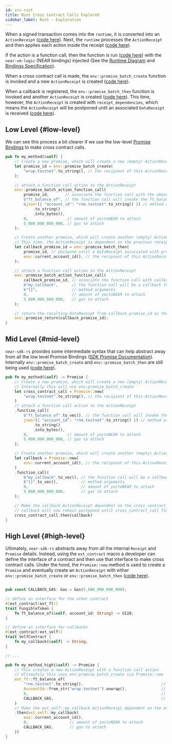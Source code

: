 ```yaml
---
id: xcc-rust
title: Rust Cross Contract Calls Explored
sidebar_label: Rust - Exploration
---
```


When a signed transaction comes into the `runtime`, it is converted into an `ActionReceipt` ([code here](https://github.com/near/nearcore/blob/2ca2684ad7cf400b5c617f62ac118aa105f16193/runtime/runtime/src/lib.rs#L1130)). Next, the `runtime` processes the `ActionReceipt` and then applies each action inside the receipt ([code here](https://github.com/near/nearcore/blob/2ca2684ad7cf400b5c617f62ac118aa105f16193/runtime/runtime/src/lib.rs#L500)).

If the action is a function call, then the function is run ([code here](https://github.com/near/nearcore/blob/2ca2684ad7cf400b5c617f62ac118aa105f16193/runtime/runtime/src/actions.rs#L136)) with the `near-vm-logic` (NEAR bindings) injected (See the [Runtime Diagram](https://nomicon.io/images/runtime_architecture.svg) and [Bindings Specification](https://nomicon.io/RuntimeSpec/Components/BindingsSpec/)).

When a cross contract call is made, the `env::promise_batch_create` function is invoked and a new `ActionReceipt` is created ([code here](https://github.com/near/nearcore/blob/d336b3fc1b9dc2167aa2eb9a89e24e4a2a09e27d/runtime/near-vm-logic/src/logic.rs#L1205)).

When a callback is registered, the `env::promise_batch_then` function is invoked and another `ActionReceipt` is created ([code here](https://github.com/near/nearcore/blob/d336b3fc1b9dc2167aa2eb9a89e24e4a2a09e27d/runtime/near-vm-logic/src/logic.rs#L1263)). This time, however, the `ActionReceipt` is created with `receipt_dependencies`, which means the `ActionReceipt` will be postponed until an associated `DataReceipt` is received ([code here](https://github.com/near/nearcore/blob/2ca2684ad7cf400b5c617f62ac118aa105f16193/runtime/runtime/src/lib.rs#L840)).

## Low Level {#low-level}

We can see this process a bit clearer if we use the low-level [Promise Bindings](https://nomicon.io/RuntimeSpec/Components/BindingsSpec/PromisesAPI) to make cross contract calls.

```rust
pub fn my_method(&self) {
    // Create a new promise, which will create a new (empty) ActionReceipt
    let promise_id = env::promise_batch_create(
        "wrap.testnet".to_string(), // the recipient of this ActionReceipt (contract account id)
    );

    // attach a function call action to the ActionReceipt
    env::promise_batch_action_function_call(
        promise_id,       // associate the function call with the above Receipt via promise_id
        b"ft_balance_of", // the function call will invoke the ft_balance_of method on the wrap.testnet
        &json!({ "account_id": "rnm.testnet".to_string() }) // method arguments
            .to_string()
            .into_bytes(),
        0,                 // amount of yoctoNEAR to attach
        5_000_000_000_000, // gas to attach
    );

    // Create another promise, which will create another (empty) ActionReceipt.
    // This time, the ActionReceipt is dependent on the previous receipt
    let callback_promise_id = env::promise_batch_then(
        promise_id, // postpone until a DataReceipt associated with promise_id is received
        env::current_account_id(), // the recipient of this ActionReceipt (&self)
    );

    // attach a function call action to the ActionReceipt
    env::promise_batch_action_function_call(
        callback_promise_id, // associate the function call with callback_promise_id
        b"my_callback",      // the function call will be a callback function
        b"{}",               // method arguments
        0,                   // amount of yoctoNEAR to attach
        5_000_000_000_000,   // gas to attach
    );

    // return the resulting DataReceipt from callback_promise_id as the result of this function
    env::promise_return(callback_promise_id);
}
```

## Mid Level {#mid-level}

`near-sdk-rs` provides some intermediate syntax that can help abstract away from all the low level Promise Bindings ([SDK Promise Documentation](https://docs.rs/near-sdk/latest/near_sdk/struct.Promise.html)). Internally `env::promise_batch_create` and `env::promise_batch_then` are still being used ([code here](https://github.com/near/near-sdk-rs/blob/0507deb84da77d83833a4db2563b76e8fe5d0b12/near-sdk/src/promise.rs#L112)).

```rust
pub fn my_method(&self) -> Promise {
    // Create a new promise, which will create a new (empty) ActionReceipt
    // Internally this will use env:promise_batch_create
    let cross_contract_call = Promise::new(
        "wrap.testnet".to_string(), // the recipient of this ActionReceipt (contract account id)
    )
    // attach a function call action to the ActionReceipt
    .function_call(
        b"ft_balance_of".to_vec(), // the function call will invoke the ft_balance_of method on the wrap.testnet
        json!({ "account_id": "rnm.testnet".to_string() }) // method arguments
            .to_string()
            .into_bytes(),
        0,                 // amount of yoctoNEAR to attach
        5_000_000_000_000, // gas to attach
    );

    // Create another promise, which will create another (empty) ActionReceipt.
    let callback = Promise::new(
        env::current_account_id(), // the recipient of this ActionReceipt (&self)
    )
    .function_call(
        b"my_callback".to_vec(), // the function call will be a callback function
        b"{}".to_vec(),          // method arguments
        0,                       // amount of yoctoNEAR to attach
        5_000_000_000_000,       // gas to attach
    );

    // Make the callback ActionReceipt dependent on the cross_contract_call ActionReceipt
    // callback will now remain postponed until cross_contract_call finishes
    cross_contract_call.then(callback)
}
```

## High Level {#high-level}

Ultimately, `near-sdk-rs` abstracts away from all the internal `Receipt` and `Promise` details. Instead, using the `ext_contract` macro a developer can define the interface of a contract and then use that interface to make cross contract calls. Under the hood, the `Promise::new` method is used to create a `Promise` and eventually create an `ActionReceipt` with either `env::promise_batch_create` or `env::promise_batch_then` ([code here](https://github.com/near/near-sdk-rs/blob/9d99077c6acfde68c06845f2a1eb2b5ed7983401/near-sdk-core/src/code_generator/trait_item_method_info.rs#L21)).

```rust

pub const CALLBACK_GAS: Gas = Gas(5_000_000_000_000);

// define an interface for the other contract
#[ext_contract(ext_ft)]
trait FungibleToken {
    fn ft_balance_of(&self, account_id: String) -> U128;
}

// define an interface for callbacks
#[ext_contract(ext_self)]
trait SelfContract {
    fn my_callback(&self) -> String;
}

// ...

pub fn my_method_high(&self) -> Promise {
    // This creates a new ActionReceipt with a function call action
    // Ultimately this uses env:promise_batch_create via Promise::new
    ext_ft::ft_balance_of(
        "rnm.testnet".to_string(),                                  // method arguments (ft_balance_of takes an account id)
        AccountId::from_str("wrap.testnet").unwrap(),               // the recipient of this ActionReceipt (contract account id)
        0,                                                          // amount of yoctoNEAR to attach
        CALLBACK_GAS,                                               // gas to attach
    )
    // Make the ext_self::my_callback ActionReceipt dependent on the ext_ft::ft_balance_of ActionReceipt
    .then(ext_self::my_callback(
        env::current_account_id(),
        0,                  // amount of yoctoNEAR to attach
        CALLBACK_GAS,       // gas to attach
    ))
}
```
